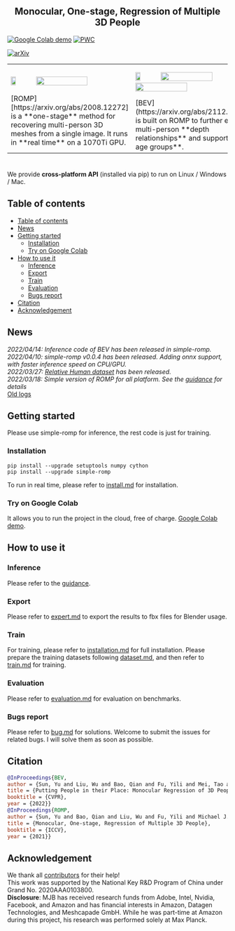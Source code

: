 <h2 align="center"> Monocular, One-stage, Regression of Multiple 3D People </h2>

[![Google Colab demo](https://colab.research.google.com/assets/colab-badge.svg)](https://colab.research.google.com/drive/1oz9E6uIbj4udOPZvA1Zi9pFx0SWH_UXg) [![PWC](https://img.shields.io/endpoint.svg?url=https://paperswithcode.com/badge/centerhmr-a-bottom-up-single-shot-method-for/3d-human-pose-estimation-on-3d-poses-in-the)](https://paperswithcode.com/sota/3d-human-pose-estimation-on-3d-poses-in-the?p=centerhmr-a-bottom-up-single-shot-method-for)

[![arXiv](https://img.shields.io/badge/arXiv-2008.12272-00ff00.svg)](https://arxiv.org/abs/2008.12272)

<html>
    <table style="margin-left: auto; margin-right: auto;">
        <tr>
            <td>
                <p float="center">
                <img src="../assets/demo/ROMP_logo.png" width="20%" />
                <img src="../assets/demo/animation/blender_character_driven-min.gif" width="66%" />
                </p>
                [ROMP][https://arxiv.org/abs/2008.12272] is a **one-stage** method for recovering multi-person 3D meshes from a single image. It runs in **real time** on a 1070Ti GPU.
            </td>
            <td>
                <p float="center">
                <img src="../assets/demo/ROMP_logo.png" width="20%" />
                <img src="../assets/demo/animation/Solvay_conference_1927_all_people.png" width="66%" />
                <img src="../assets/demo/animation/Solvay_conference_1927_all_people.png" width="66%" />
                </p>
                [BEV](https://arxiv.org/abs/2112.08274) is built on ROMP to further explore multi-person **depth relationships** and support **all age groups**. 
            </td>
        </tr>
    </table>
</html>

<h1 align="center"> 
  
</h1>

We provide **cross-platform API** (installed via pip) to run on Linux / Windows / Mac. 


## Table of contents
- [Table of contents](#table-of-contents)
- [News](#news)
- [Getting started](#getting-started)
  - [Installation](#installation)
  - [Try on Google Colab](#try-on-google-colab)
- [How to use it](#how-to-use-it)
  - [Inference](#inference)
  - [Export](#export)
  - [Train](#train)
  - [Evaluation](#evaluation)
  - [Bugs report](#bugs-report)
- [Citation](#citation)
- [Acknowledgement](#acknowledgement)

## News
*2022/04/14: Inference code of BEV has been released in simple-romp.*
*2022/04/10: simple-romp v0.0.4 has been released. Adding onnx support, with faster inference speed on CPU/GPU.*  
*2022/03/27: [Relative Human dataset](https://github.com/Arthur151/Relative_Human) has been released.*  
*2022/03/18: Simple version of ROMP for all platform. See the [guidance](https://github.com/Arthur151/ROMP/blob/master/simple_romp/README.md) for details*  
[Old logs](docs/updates.md)

## Getting started

Please use simple-romp for inference, the rest code is just for training.

### Installation
```
pip install --upgrade setuptools numpy cython
pip install --upgrade simple-romp
```
To run in real time, please refer to [install.md](docs/basic_installation.md) for installation.

### Try on Google Colab

It allows you to run the project in the cloud, free of charge. [Google Colab demo](https://colab.research.google.com/drive/1oz9E6uIbj4udOPZvA1Zi9pFx0SWH_UXg).  

## How to use it

### Inference
Please refer to the [guidance](https://github.com/Arthur151/ROMP/blob/master/simple_romp/README.md).

### Export

Please refer to [expert.md](docs/export.md) to export the results to fbx files for Blender usage. 

### Train
For training, please refer to [installation.md](docs/installation.md) for full installation.
Please prepare the training datasets following [dataset.md](docs/dataset.md), and then refer to [train.md](docs/train.md) for training. 

### Evaluation

Please refer to [evaluation.md](docs/evaluation.md) for evaluation on benchmarks.

### Bugs report

Please refer to [bug.md](docs/bugs.md) for solutions. Welcome to submit the issues for related bugs. I will solve them as soon as possible.

## Citation
```bibtex
@InProceedings{BEV,
author = {Sun, Yu and Liu, Wu and Bao, Qian and Fu, Yili and Mei, Tao and Black, Michael J},
title = {Putting People in their Place: Monocular Regression of 3D People in Depth},
booktitle = {CVPR},
year = {2022}}
@InProceedings{ROMP,
author = {Sun, Yu and Bao, Qian and Liu, Wu and Fu, Yili and Michael J., Black and Mei, Tao},
title = {Monocular, One-stage, Regression of Multiple 3D People},
booktitle = {ICCV},
year = {2021}}
```

## Acknowledgement

We thank all [contributors](docs/contributor.md) for their help!  
This work was supported by the National Key R&D Program of China under Grand No. 2020AAA0103800.  
**Disclosure**: MJB has received research funds from Adobe, Intel, Nvidia, Facebook, and Amazon and has financial interests in Amazon, Datagen Technologies, and Meshcapade GmbH. While he was part-time at Amazon during this project, his research was performed solely at Max Planck. 
